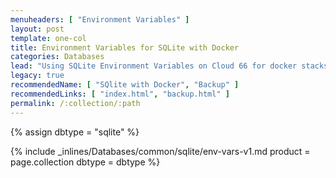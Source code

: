 ```yaml
---
menuheaders: [ "Environment Variables" ]
layout: post
template: one-col
title: Environment Variables for SQLite with Docker
categories: Databases
lead: "Using SQLite Environment Variables on Cloud 66 for docker stacks"
legacy: true
recommendedName: [ "SQlite with Docker", "Backup" ]
recommendedLinks: [ "index.html", "backup.html" ]
permalink: /:collection/:path
---
```


{% assign dbtype = "sqlite" %}

<a href="#environment-variables"></a>{% include _inlines/Databases/common/sqlite/env-vars-v1.md  product = page.collection dbtype = dbtype %} 
